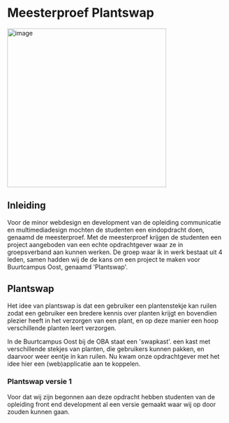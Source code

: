 # Meesterproef Plantswap

<img width="364" alt="image" src="https://github.com/Mennovlaming/plantswap/assets/24406793/99f822ae-7bc2-4562-9b77-108c6fa43c06">

## Inleiding
Voor de minor webdesign en development van de opleiding communicatie en multimediadesign mochten de studenten een eindopdracht doen, genaamd de meesterproef. Met de meesterproef krijgen de studenten een project aangeboden van een echte opdrachtgever waar ze in groepsverband aan kunnen werken. De groep waar ik in werk bestaat uit 4 leden, samen hadden wij de de kans om een project te maken voor Buurtcampus Oost, genaamd 'Plantswap'.

## Plantswap 
Het idee van plantswap is dat een gebruiker een plantenstekje kan ruilen zodat een gebruiker een bredere kennis over planten krijgt en bovendien plezier heeft in het verzorgen van een plant, en op deze manier een hoop verschillende planten leert verzorgen.

In de Buurtcampus Oost bij de OBA staat een 'swapkast'. een kast met verschillende stekjes van planten, die gebruikers kunnen pakken, en daarvoor weer eentje in kan ruilen. Nu kwam onze opdrachtgever met het idee hier een (web)applicatie aan te koppelen.

### Plantswap versie 1
Voor dat wij zijn begonnen aan deze opdracht hebben studenten van de opleiding front end development al een versie gemaakt waar wij op door zouden kunnen gaan.
